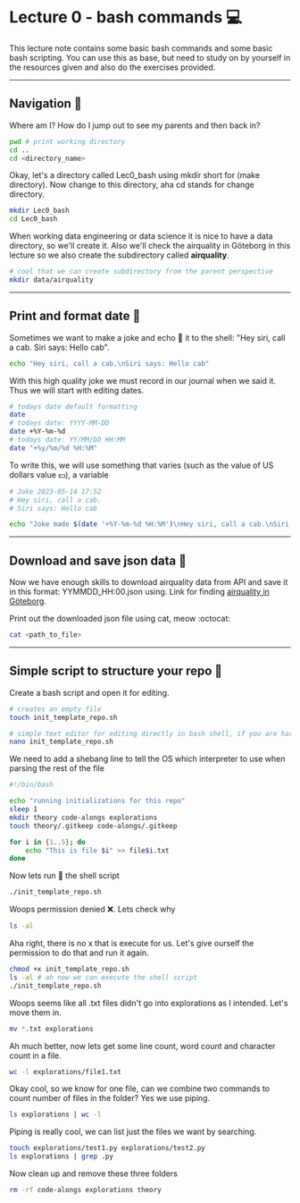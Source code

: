 # Lecture 0 - bash commands :computer:

This lecture note contains some basic bash commands and some basic bash scripting. You can use this as base, but need to study on by yourself in the resources given and also do the exercises provided.

---
## Navigation :compass:

Where am I? How do I jump out to see my parents and then back in? 

```bash
pwd # print working directory
cd ..
cd <directory_name>
```

Okay, let's a directory called Lec0_bash using mkdir short for (make directory). Now change to this directory, aha cd stands for change directory. 

```bash
mkdir Lec0_bash
cd Lec0_bash
```

When working data engineering or data science it is nice to have a data directory, so we'll create it. Also we'll check the airquality in Göteborg in this lecture so we also create the subdirectory called **airquality**. 

```bash 
# cool that we can create subdirectory from the parent perspective 
mkdir data/airquality 
```

---
## Print and format date :date:

Sometimes we want to make a joke and echo :rofl: it to the shell: "Hey siri, call a cab.
Siri says: Hello cab".

```bash
echo "Hey siri, call a cab.\nSiri says: Hello cab"
```

With this high quality joke we must record in our journal when we said it. Thus we will start with editing dates.

```bash
# todays date default formatting
date
# todays date: YYYY-MM-DD
date +%Y-%m-%d
# todays date: YY/MM/DD HH:MM
date "+%y/%m/%d %H:%M"
```

To write this, we will use something that varies (such as the value of US dollars value :dollar:), a variable

```bash
# Joke 2023-05-14 17:52
# Hey siri, call a cab.
# Siri says: Hello cab

echo "Joke made $(date '+%Y-%m-%d %H:%M')\nHey siri, call a cab.\nSiri says: Hello cab"

```
---
## Download and save json data :floppy_disk:

Now we have enough skills to download airquality data from API and save it in this format: YYMMDD_HH:00.json using. Link for finding [airquality in Göteborg](https://www.dataportal.se/sv/datasets/66_70346/luftkvalitet-api#ref=?p=1&q=g%C3%B6teborg&s=2&t=20&f=&rt=dataset%24esterms_IndependentDataService%24esterms_ServedByDataService&c=false).

Print out the downloaded json file using cat, meow :octocat:

```bash
cat <path_to_file>
```

---
## Simple script to structure your repo :open_file_folder:

Create a bash script and open it for editing. 

```bash
# creates an empty file
touch init_template_repo.sh

# simple text editor for editing directly in bash shell, if you are hardcore you can use vim
nano init_template_repo.sh 
```

We need to add a shebang line to tell the OS which interpreter to use when parsing the rest of the file

```bash
#!/bin/bash

echo "running initializations for this repo" 
sleep 1
mkdir theory code-alongs explorations  
touch theory/.gitkeep code-alongs/.gitkeep

for i in {1..5}; do
    echo "This is file $i" >> file$i.txt
done
```

Now lets run :runner: the shell script 

```bash
./init_template_repo.sh
```

Woops permission denied :x:. Lets check why

```bash
ls -al 
```

Aha right, there is no x that is execute for us. Let's give ourself the permission to do that and run it again.

```bash
chmod +x init_template_repo.sh
ls -al # ah now we can execute the shell script
./init_template_repo.sh
```

Woops seems like all .txt files didn't go into explorations as I intended. Let's move them in. 

```bash
mv *.txt explorations
```

Ah much better, now lets get some line count, word count and character count in a file. 

```bash
wc -l explorations/file1.txt
```

Okay cool, so we know for one file, can we combine two commands to count number of files in the folder? Yes we use piping.

```bash
ls explorations | wc -l
```

Piping is really cool, we can list just the files we want by searching.  

```bash
touch explorations/test1.py explorations/test2.py 
ls explorations | grep .py
```

Now clean up and remove these three folders 

```bash
rm -rf code-alongs explorations theory 
```